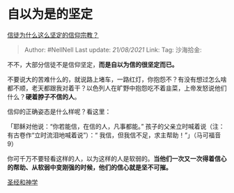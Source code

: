 # 自以为是的坚定
[信徒为什么这么坚定的信仰宗教？](https://www.zhihu.com/question/280759374/answer/603160295)

> Author: #NellNell
> Last update: *21/08/2021*
> Link:
> Tag:
> 沙海拾金:

不不，大部分信徒不是信仰坚定，**而是自以为信的很坚定而已。**

不要说大的苦难什么的，就说路上堵车，一路红灯，你抱怨不？有没有想过怎么啥都不顺，老天都跟我对着干？以色列人在旷野中抱怨吃不着韭菜，上帝发怒说他们什么？**硬着脖子不信的人**。

信仰的正确姿态是什么样呢？看这里：

「耶稣对他说：“你若能信，在信的人，凡事都能。” 孩子的父亲立时喊着说（注：有古卷作“立时流泪地喊着说”）：“ 我信，但我信不足，求主帮助！”」（马可福音9）

你可千万不要轻看这样的人，以为这样的人是软弱的。**当他们一次又一次得着信心的帮助、从软弱中变刚强的时候，他们的信心就是坚不可摧。**

[圣经和神学](https://www.zhihu.com/collection/313814574)
